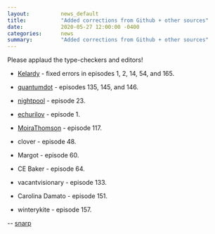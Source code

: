 ```yaml
---
layout:          news_default
title:           "Added corrections from Github + other sources"
date:            2020-05-27 12:00:00 -0400
categories:      news
summary:         "Added corrections from Github + other sources"
---
```

Please applaud the type-checkers and editors!

- [Kelardy](https://github.com/Kelardry) - fixed errors in episodes 1, 2, 14, 54, and 165.

- [quantumdot](https://github.com/quantumdotdot) - episodes 135, 145, and 146.

- [nightpool](https://github.com/nightpool) - episode 23.

- [echurilov](https://github.com/echurilov) - episode 1.

- [MoiraThomson](https://github.com/MoiraThomson) - episode 117.

- clover - episode 48.

- Margot - episode 60.

- CE Baker - episode 64.

- vacantvisionary - episode 133.

- Carolina Damato - episode 151.

- winterykite - episode 157.

-- [snarp](http://snarp.tumblr.com/)